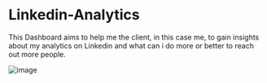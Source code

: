 # Linkedin-Analytics


This Dashboard aims to help me the client, in this case me, to gain insights about my analytics on Linkedin and what can i do more or better to reach out more people. 

![image](https://user-images.githubusercontent.com/64761135/183532289-18c3bf44-a811-4891-b302-801e760d6786.png)
